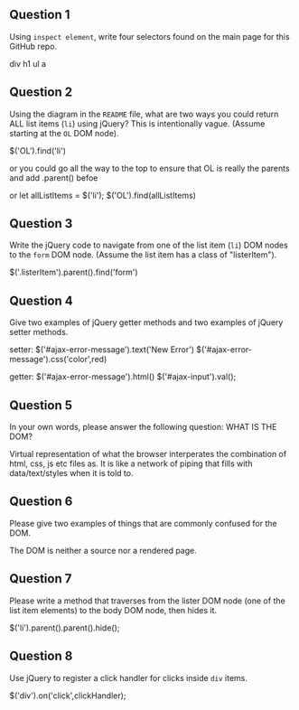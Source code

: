 ## Question 1

Using `inspect element`, write four selectors found on the main page for this
GitHub repo.

<!-- your answer starts here -->
div
h1
ul
a
<!-- your answer ends here -->

## Question 2

Using the diagram in the `README` file, what are two ways you could return ALL
list items (`li`) using jQuery? This is intentionally vague. (Assume starting
at the `OL` DOM node).

<!-- your answer starts here -->
$('OL').find('li')

or you could go all the way to the top to ensure that OL is really the parents and add
.parent() befoe 

or
let allListItems = $('li');
$('OL').find(allListItems)

<!-- your answer ends here -->

## Question 3

Write the jQuery code to navigate from one of the list item (`li`) DOM nodes to
the `form` DOM node. (Assume the list item has a class of "listerItem").

<!-- your answer starts here -->
$('.listerItem').parent().find('form')
<!-- your answer ends here -->

## Question 4

Give two examples of jQuery getter methods and two examples of jQuery setter
methods.

<!-- your answer starts here -->

setter:
$('#ajax-error-message').text('New Error')
$('#ajax-error-message').css('color',red)

getter:
$('#ajax-error-message').html()
$('#ajax-input').val();

<!-- your answer ends here -->

## Question 5

In your own words, please answer the following question: WHAT IS THE DOM?

<!-- your answer starts here -->

Virtual representation of what the browser interperates the combination of html, css, js etc files as.  It is like a network of piping that fills with data/text/styles when it is told to.

<!-- your answer ends here -->

## Question 6

Please give two examples of things that are commonly confused for the DOM.

<!-- your answer starts here -->

The DOM is neither a source nor a rendered page.

<!-- your answer ends here -->

## Question 7

Please write a method that traverses from the lister DOM node (one of the list
item elements) to the body DOM node, then hides it.

<!-- your answer starts here -->

$('li').parent().parent().hide();

<!-- your answer ends here -->

## Question 8

Use jQuery to register a click handler for clicks inside `div` items.

<!-- your answer starts here -->

$('div').on('click',clickHandler);

<!-- your answer ends here -->

